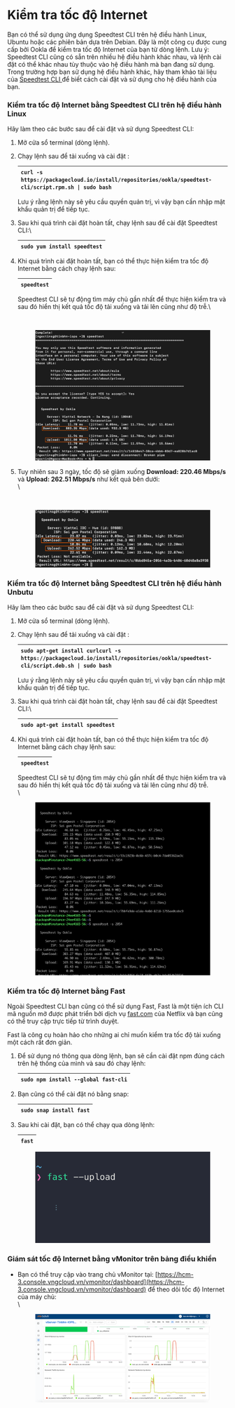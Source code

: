 # Kiểm tra tốc độ Internet

Bạn có thể sử dụng ứng dụng Speedtest CLI trên hệ điều hành Linux, Ubuntu hoặc các phiên bản dựa trên Debian. Đây là một công cụ được cung cấp bởi Ookla để kiểm tra tốc độ Internet của bạn từ dòng lệnh. Lưu ý: Speedtest CLI cũng có sẵn trên nhiều hệ điều hành khác nhau, và lệnh cài đặt có thể khác nhau tùy thuộc vào hệ điều hành mà bạn đang sử dụng. Trong trường hợp bạn sử dụng hệ điều hành khác, hãy tham khảo tài liệu của [Speedtest CLI ](https://www.speedtest.net/apps/cli)để biết cách cài đặt và sử dụng cho hệ điều hành của bạn.

### **Kiểm tra tốc độ Internet bằng Speedtest CLI trên hệ điều hành Linux** <a href="#kiemtratocdointernet-kiemtratocdointernetbangspeedtestclitrenhedieuhanhlinux" id="kiemtratocdointernet-kiemtratocdointernetbangspeedtestclitrenhedieuhanhlinux"></a>

Hãy làm theo các bước sau để cài đặt và sử dụng Speedtest CLI:

1. Mở cửa sổ terminal (dòng lệnh).
2.  Chạy lệnh sau để tải xuống và cài đặt :

    | `curl -s https://packagecloud.io/install/repositories/ookla/speedtest-cli/script.rpm.sh \| sudo bash` |
    | ----------------------------------------------------------------------------------------------------- |

    Lưu ý rằng lệnh này sẽ yêu cầu quyền quản trị, vì vậy bạn cần nhập mật khẩu quản trị để tiếp tục.
3.  Sau khi quá trình cài đặt hoàn tất, chạy lệnh sau để cài đặt Speedtest CLI:\


    | `sudo yum install speedtest` |
    | ---------------------------- |
4.  Khi quá trình cài đặt hoàn tất, bạn có thể thực hiện kiểm tra tốc độ Internet bằng cách chạy lệnh sau:

    | `speedtest` |
    | ----------- |

    Speedtest CLI sẽ tự động tìm máy chủ gần nhất để thực hiện kiểm tra và sau đó hiển thị kết quả tốc độ tải xuống và tải lên cũng như độ trễ.\


    <figure><img src="https://docs.vngcloud.vn/download/attachments/63766895/image2023-8-9_13-9-55.png?version=1&#x26;modificationDate=1691561396000&#x26;api=v2" alt=""><figcaption></figcaption></figure>

    <figure><img src="../../../.gitbook/assets/image (425).png" alt=""><figcaption></figcaption></figure>
5.  Tuy nhiên sau 3 ngày, tốc độ sẽ giảm xuống **Download: 220.46 Mbps/s** và **Upload: 262.51 Mbps/s** như kết quả bên dưới: \
    \


    <figure><img src="https://docs.vngcloud.vn/download/attachments/63766895/image2023-8-30_15-11-56.png?version=1&#x26;modificationDate=1693383117000&#x26;api=v2" alt=""><figcaption></figcaption></figure>

    <figure><img src="../../../.gitbook/assets/image (426).png" alt=""><figcaption></figcaption></figure>

### **Kiểm tra tốc độ Internet bằng Speedtest CLI trên hệ điều hành Unbutu** <a href="#kiemtratocdointernet-kiemtratocdointernetbangspeedtestclitrenhedieuhanhunbutu" id="kiemtratocdointernet-kiemtratocdointernetbangspeedtestclitrenhedieuhanhunbutu"></a>

Hãy làm theo các bước sau để cài đặt và sử dụng Speedtest CLI:

1. Mở cửa sổ terminal (dòng lệnh).
2.  Chạy lệnh sau để tải xuống và cài đặt :

    | `sudo apt-get install curlcurl -s https://packagecloud.io/install/repositories/ookla/speedtest-cli/script.deb.sh \| sudo bash` |
    | ------------------------------------------------------------------------------------------------------------------------------ |

    Lưu ý rằng lệnh này sẽ yêu cầu quyền quản trị, vì vậy bạn cần nhập mật khẩu quản trị để tiếp tục.
3.  Sau khi quá trình cài đặt hoàn tất, chạy lệnh sau để cài đặt Speedtest CLI:\


    | `sudo apt-get install speedtest` |
    | -------------------------------- |
4.  Khi quá trình cài đặt hoàn tất, bạn có thể thực hiện kiểm tra tốc độ Internet bằng cách chạy lệnh sau:

    | `speedtest` |
    | ----------- |

    Speedtest CLI sẽ tự động tìm máy chủ gần nhất để thực hiện kiểm tra và sau đó hiển thị kết quả tốc độ tải xuống và tải lên cũng như độ trễ.\
    \


    <figure><img src="../../../.gitbook/assets/image2023-8-4_14-38-16.png" alt=""><figcaption></figcaption></figure>



### **Kiểm tra tốc độ Internet bằng Fast** <a href="#kiemtratocdointernet-kiemtratocdointernetbangfast" id="kiemtratocdointernet-kiemtratocdointernetbangfast"></a>

Ngoài Speedtest CLI bạn cũng có thể sử dụng Fast, Fast là một tiện ích CLI mã nguồn mở được phát triển bởi dịch vụ [fast.com](http://fast.com/) của Netflix và bạn cũng có thể truy cập trực tiếp từ trình duyệt.

Fast là công cụ hoàn hảo cho những ai chỉ muốn kiểm tra tốc độ tải xuống một cách rất đơn giản.

1.  Để sử dụng nó thông qua dòng lệnh, bạn sẽ cần cài đặt npm đúng cách trên hệ thống của mình và sau đó chạy lệnh:

    | `sudo npm install --global fast-cli` |
    | ------------------------------------ |
2.  Bạn cũng có thể cài đặt nó bằng snap:

    | `sudo snap install fast` |
    | ------------------------ |
3.  Sau khi cài đặt, bạn có thể chạy qua dòng lệnh:

    | `fast` |
    | ------ |



    <figure><img src="../../../.gitbook/assets/image2023-8-9_10-11-3.png" alt=""><figcaption></figcaption></figure>

### **Giám sát tốc độ Internet bằng vMonitor trên bảng điều khiển** <a href="#kiemtratocdointernet-giamsattocdointernetbangvmonitortrenbangdieukhien" id="kiemtratocdointernet-giamsattocdointernetbangvmonitortrenbangdieukhien"></a>

*   Bạn có thể truy cập vào trang chủ vMonitor tại: [https://hcm-3.console.vngcloud.vn/vmonitor/dashboard](https://hcm-3.console.vngcloud.vn/vmonitor/dashboard) để theo dõi tốc độ Internet của máy chủ:\
    \


    <figure><img src="../../../.gitbook/assets/image (427).png" alt=""><figcaption></figcaption></figure>
